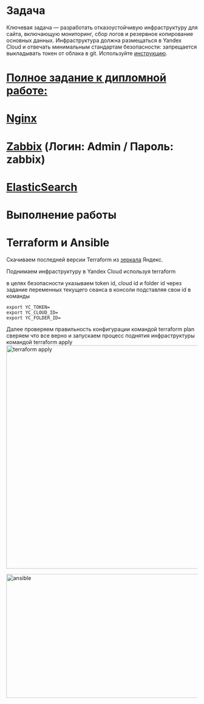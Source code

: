 # Задача

Ключевая задача — разработать отказоустойчивую инфраструктуру для сайта, включающую мониторинг, сбор логов и резервное копирование основных данных. 
Инфраструктура должна размещаться в Yandex Cloud и отвечать минимальным стандартам безопасности: запрещается выкладывать токен от облака в git. 
Используйте [инструкцию](https://cloud.yandex.ru/docs/tutorials/infrastructure-management/terraform-quickstart#get-credentials).

# [Полное задание к дипломной работе:](https://github.com/netology-code/sys-diplom/tree/diplom-zabbix)

# [Nginx](http://158.160.189.220)

# [Zabbix](http://89.169.189.22/zabbix/) (Логин: Admin / Пароль: zabbix)

# [ElasticSearch](http://158.160.23.169:5601)



# Выполнение работы
# Terraform и Ansible
Скачиваем последней версии Terraform из [зеркала](https://hashicorp-releases.yandexcloud.net/terraform) Яндекс.

Поднимаем инфраструктуру в Yandex Cloud используя terraform

в целях безопасности указываем token id, cloud id и folder id через задание переменных текущего сеанса в консоли подставляя свои id в команды

```
export YC_TOKEN=
export YC_CLOUD_ID=
export YC_FOLDER_ID=
```
Далее проверяем правильность конфигурации командой terraform plan сверяем что все верно и запускаем процесс поднятия инфраструктуры командой terraform apply
<img width="682" height="588" alt="terraform apply" src="https://github.com/user-attachments/assets/3691a026-936f-46f0-8843-c107d7785dba" />


<img width="888" height="326" alt="ansible" src="https://github.com/user-attachments/assets/6b6c1917-1d64-459f-85f9-151980638965" />


